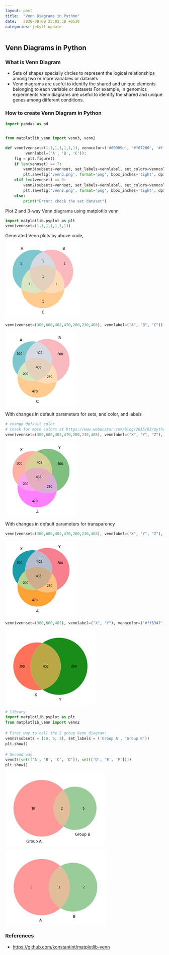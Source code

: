 ```yaml
---
layout: post
title:  "Venn Diagrams in Python"
date:   2020-08-09 22:02:38 +0530
categories: jekyll update
---
```

## Venn Diagrams in Python

### What is Venn Diagram

- Sets of shapes specially circles to represent the logical relationships among two or more variables or datasets
- Venn diagrams are useful to identify the shared and unique elements belonging to each variable or datasets For example, in genomics experiments Venn diagrams are useful to identify the shared and unique genes among different conditions.

### How to create Venn Diagram in Python

```python
import pandas as pd
```


```python

```


```python
from matplotlib_venn import venn3, venn2
```


```python
def venn(vennset=(1,1,1,1,1,1,1), venncolor=('#00909e', '#f67280', '#ff971d'), vennalpha=0.5,
         vennlabel=('A', 'B', 'C')):
    fig = plt.figure()
    if len(vennset) == 7:
        venn3(subsets=vennset, set_labels=vennlabel, set_colors=venncolor, alpha=vennalpha)
        plt.savefig('venn3.png', format='png', bbox_inches='tight', dpi=300)
    elif len(vennset) == 3:
        venn2(subsets=vennset, set_labels=vennlabel, set_colors=venncolor, alpha=vennalpha)
        plt.savefig('venn2.png', format='png', bbox_inches='tight', dpi=300)
    else:
        print("Error: check the set dataset")
```

Plot 2 and 3-way Venn diagrams using matplotlib venn

```python
import matplotlib.pyplot as plt
venn(vennset=(1,1,1,1,1,1,1))
```

Generated Venn plots by above code,

![png](https://raw.githubusercontent.com/balakuntlaJayanth/Stats/master/images/09082020/output_4_0.png)



```python
venn(vennset=(300,600,402,470,200,230,408), vennlabel=("A", "B", "C"))
```


![png](https://raw.githubusercontent.com/balakuntlaJayanth/Stats/master/images/09082020/output_5_0.png)

With changes in default parameters for sets, and color, and labels

```python
# change default color
# check for more colors at https://www.webucator.com/blog/2015/03/python-color-constants-module/
venn(vennset=(300,600,402,470,200,230,408), vennlabel=("X", "Y", "Z"), venncolor=('#ff6347', '#008000', '#FF00FF'))
```


![png](https://raw.githubusercontent.com/balakuntlaJayanth/Stats/master/images/09082020/output_6_0.png)


With changes in default parameters for transparency
```python
venn(vennset=(300,600,402,470,200,230,408), vennlabel=("X", "Y", "Z"), vennalpha=0.9)
```


![png](https://raw.githubusercontent.com/balakuntlaJayanth/Stats/master/images/09082020/output_7_0.png)



```python
venn(vennset=(300,600,402), vennlabel=("X", "Y"), venncolor=('#ff6347', '#008000'), vennalpha=0.9)
```


![png](https://raw.githubusercontent.com/balakuntlaJayanth/Stats/master/images/09082020/output_8_0.png)



```python
# library
import matplotlib.pyplot as plt
from matplotlib_venn import venn2
 
# First way to call the 2 group Venn diagram:
venn2(subsets = (10, 5, 2), set_labels = ('Group A', 'Group B'))
plt.show()
 
# Second way
venn2([set(['A', 'B', 'C', 'D']), set(['D', 'E', 'F'])])
plt.show()
```


![png](https://raw.githubusercontent.com/balakuntlaJayanth/Stats/master/images/09082020/output_9_0.png)



![png](https://raw.githubusercontent.com/balakuntlaJayanth/Stats/master/images/09082020/output_9_1.png)



### References
- https://github.com/konstantint/matplotlib-venn